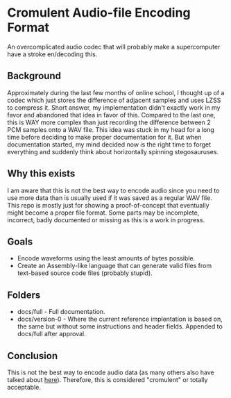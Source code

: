 # Cromulent Audio-file Encoding Format

An overcomplicated audio codec that will probably make a supercomputer have a stroke en/decoding this.

## Background
Approximately during the last few months of online school, I thought up of a codec which just stores the difference of adjacent samples and uses LZSS to compress it. Short answer, my implementation didn't exactly work in my favor and abandoned that idea in favor of this. Compared to the last one, this is WAY more complex than just recording the difference between 2 PCM samples onto a WAV file. This idea was stuck in my head for a long time before deciding to make proper documentation for it. But when documentation started, my mind decided now is the right time to forget everything and suddenly think about horizontally spinning stegosauruses.

## Why this exists
I am aware that this is not the best way to encode audio since you need to use more data than is usually used if it was saved as a regular WAV file. This repo is mostly just for showing a proof-of-concept that eventually might become a proper file format. Some parts may be incomplete, incorrect, badly documented or missing as this is a work in progress.

## Goals
- Encode waveforms using the least amounts of bytes possible.
- Create an Assembly-like language that can generate valid files from text-based source code files (probably stupid).

## Folders
- docs/full - Full documentation.
- docs/version-0 - Where the current reference implentation is based on, the same but without some instructions and header fields. Appended to docs/full after approval.

## Conclusion
This is not the best way to encode audio data (as many others also have talked about [here](docs/attempts.md)). Therefore, this is considered "cromulent" or totally acceptable.
